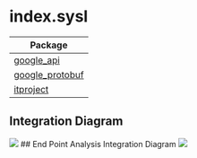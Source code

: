 

 
# index.sysl
| Package |
----|
[google_api](google_api/google_api.md)|
[google_protobuf](google_protobuf/google_protobuf.md)|
[itproject](itproject/itproject.md)|
## Integration Diagram
<img src="https://plantuml.com/plantuml/svg/~1UDgCZa5hyp0CGE_w5VfEEQNXOsFis3JnnYuDZ8oTZIqQBxOLP8MrZFttKJfspZi9lOTGjHceAjp4Rzg-ZSEpEPhNTZGzTaDliAwn7_0uZ6Zwb_7VNxhvwkPVOL_KYgufWWQDXBicQBq8Vv3JfbnAR4BsTDvTHvY29onAGgoNXQ0u6mcJFUF_Xxl7Uvmed2Q5CeUyMB497QU5CsN5Bq0yM3UVXDViEuui-1HPR7oVWjBLidYIcpb4wsP0R4NuyxRg9AJ26RvXJzclAVu4003__pYSO-K0">
## End Point Analysis Integration Diagram
<img src="https://plantuml.com/plantuml/svg/~1UDgCpZzBn40G1V1-FyMpkYeNH17BooLHR2uW4UjbTxoisJzXTe9tYDzTGiGwhnhc_HXcjpbgjyEc_D7ghU-UsrFxMlLjWxfhMXG5cWwdhaVRlFGt_tJprSs_gaCMpJ87hyI99-nB9yN4wPECbFcQVUcYfSj-6PMd3u4ai3iF0kkOZBWKLJRQ4uA-uFRXxl4U0or03SuIA4noXQLis4sh7bsSDEk0B5e8tmeuQZEUEStHriadnfDFhFtxu8IMDh4bNfkZrsPKGCMSljPLpIxa5DMFEb2qS_2_0G00__zU4ssf">
